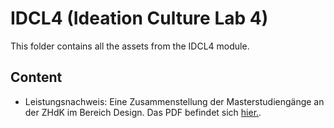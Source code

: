 # IDCL4 (Ideation Culture Lab 4)
This folder contains all the assets from the IDCL4 module.

## Content
* Leistungsnachweis: Eine Zusammenstellung der Masterstudiengänge an der ZHdK im Bereich Design. Das PDF befindet sich
  [hier.](https://github.com/JustRaika/Digital-Ideation/blob/main/static-wiki/docs/ZHDK-Masterstudiengänge-Design.pdf).